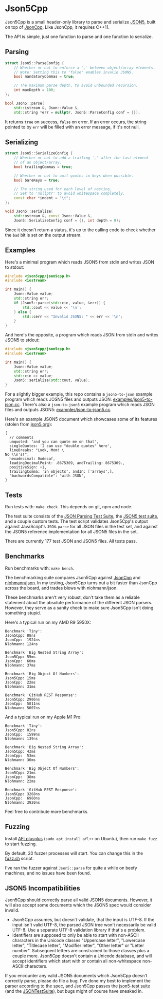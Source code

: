 # Json5Cpp

Json5Cpp is a small header-only library to parse and serialize
[JSON5](https://json5.org/),
built on top of [JsonCpp](https://github.com/open-source-parsers/jsoncpp).
Like JsonCpp, it requires C++11.

The API is simple, just one function to parse and one function to serialize.

## Parsing

```c++
struct Json5::ParseConfig {
    // Whether or not to enforce a ',' between object/array elements.
    // Note: Setting this to 'false' enables invalid JSON5.
    bool mandatoryCommas = true;

    // The maximum parse depth, to avoid unbounded recursion.
    int maxDepth = 100;
};

bool Json5::parse(
    std::istream &, Json::Value &,
    std::string *err = nullptr, Json5::ParseConfig conf = {});
```

It returns `true` on success, `false` on error.
If an error occurs, the string pointed to by `err` will be filled with an error message,
if it's not null.

## Serializing

```c++
struct Json5::SerializeConfig {
    // Whether or not to add a trailing ',' after the last element
    // of an object/array.
    bool trailingCommas = true;

    // Whether or not to omit quotes in keys when possible.
    bool bareKeys = true;

    // The string used for each level of nesting.
    // Set to 'nullptr' to avoid whitespace completely.
    const char *indent = "\t";
};

void Json5::serialize(
    std::ostream &, const Json::Value &,
    Json5::SerializeConfig conf = {}, int depth = 0);
```

Since it doesn't return a status, it's up to the calling code
to check whether the `bad` bit is set on the output stream.

## Examples

Here's a minimal program which reads JSON5 from stdin and writes JSON to stdout:

```c++
#include <json5cpp/json5cpp.h>
#include <iostream>

int main() {
    Json::Value value;
    std::string err;
    if (Json5::parse(std::cin, value, &err)) {
        std::cout << value << '\n';
    } else {
        std::cerr << "Invalid JSON5: " << err << '\n';
    }
}
```

And here's the opposite,
a program which reads JSON from stdin and writes JSON5 to stdout:

```c++
#include <json5cpp/json5cpp.h>
#include <iostream>

int main() {
    Json::Value value;
    std::string err;
    std::cin >> value;
    Json5::serialize(std::cout, value);
}
```

For a slightly bigger example, this repo contains a `json5-to-json` example program
which reads JOSN5 files and outputs JSON:
[examples/json5-to-json.cc](./examples/json5-to-json.cc).
There's also a `json-to-json5` example program which reads JSON files
and outputs JSON5:
[examples/json-to-json5.cc](./examples/json-to-json5.cc).

Here's an example JSON5 document which showcases some of its features
(stolen from [json5.org](https://json5.org/)):

```json5
{
  // comments
  unquoted: 'and you can quote me on that',
  singleQuotes: 'I can use "double quotes" here',
  lineBreaks: "Look, Mom! \
No \\n's!",
  hexadecimal: 0xdecaf,
  leadingDecimalPoint: .8675309, andTrailing: 8675309.,
  positiveSign: +1,
  trailingComma: 'in objects', andIn: ['arrays',],
  "backwardsCompatible": "with JSON",
}
```

## Tests

Run tests with: `make check`. This depends on git, npm and node.

The test suite consists of the
[JSON Parsing Test Suite](https://github.com/nst/JSONTestSuite), the
[JSON5 test suite](https://github.com/json5/json5-tests), and a couple custom tests.
The test script validates Json5Cpp's output against JavaScript's `JSON.parse`
for all JSON files in the test set, and against the JSON5 reference implementation
for all JSON5 files in the set.

There are currently 177 test JSON and JSON5 files.
All tests pass.

## Benchmarks

Run benchmarks with: `make bench`.

The benchmarking suite compares Json5Cpp against
[JsonCpp](https://github.com/open-source-parsers/jsoncpp) and
[nlohmann/json](https://github.com/nlohmann/json).
In my testing, Json5Cpp turns out a bit faster than JsonCpp across the board,
and trades blows with nlohmann/json.

These benchmarks aren't very robust, don't take them as a reliable statement about the
absolute performance of the different JSON parsers.
However, they serve as a sanity check to make sure Json5Cpp isn't doing something stupid.

Here's a typical run on my AMD R9 5950X:

```
Benchmark 'Tiny':
Json5Cpp: 88ns
JsonCpp:  1924ns
Nlohmann: 124ns

Benchmark 'Big Nested String Array':
Json5Cpp: 55ms
JsonCpp:  60ms
Nlohmann: 37ms

Benchmark 'Big Object Of Numbers':
Json5Cpp: 15ms
JsonCpp:  22ms
Nlohmann: 31ms

Benchmark 'GitHub REST Response':
Json5Cpp: 2906ns
JsonCpp:  5811ns
Nlohmann: 5007ns
```

And a typical run on my Apple M1 Pro:

```
Benchmark 'Tiny':
Json5Cpp: 82ns
JsonCpp:  1599ns
Nlohmann: 139ns

Benchmark 'Big Nested String Array':
Json5Cpp: 43ms
JsonCpp:  53ms
Nlohmann: 30ms

Benchmark 'Big Object Of Numbers':
Json5Cpp: 21ms
JsonCpp:  38ms
Nlohmann: 22ms

Benchmark 'GitHub REST Response':
Json5Cpp: 3268ns
JsonCpp:  6960ns
Nlohmann: 3920ns
```

Feel free to contribute more benchmarks.

## Fuzzing

Install [AFLplusplus](https://aflplus.plus/) (`sudo apt install afl++` on Ubuntu),
then run `make fuzz` to start fuzzing.

By default, 20 fuzzer processes will start.
You can change this in the [fuzz.sh](./fuzz.sh) script.

I've ran the fuzzer against `Json5::parse` for quite a while on beefy machines,
and no issues have been found.

## JSON5 Incompatibilities

Json5Cpp should correctly parse all valid JSON5 documents.
However, it will also accept some documents which the JSON5 spec would consider invalid.

* Json5Cpp assumes, but doesn't validate, that the input is UTF-8.
  If the input isn't valid UTF-8, the parsed JSON tree won't necessarily be valid UTF-8.
  Use a separate UTF-8 validation library if that's a problem.
* Identifiers are supposed to only be able to start with non-ASCII characters in the Unicode classes
  "Uppercase letter", "Lowercase letter", "Titlecase letter", "Modifier letter", "Other letter"
  or "Letter number". Subsequent letters are constrained to those classes plus a couple more.
  Json5Cpp doesn't contain a Unicode database, and will accept identifiers which start with
  or contain all non-whitespace non-ASCII characters.

If you encounter any valid JSON5 documents which Json5Cpp doesn't correctly parse,
please do file a bug.
I've done my best to implement the parser according to the spec,
and Json5Cpp passes the [json5-test suite](https://github.com/json5/json5-tests)
(and the [JSONTestSuite](https://github.com/nst/JSONTestSuite)),
but bugs might of course have sneaked in.

